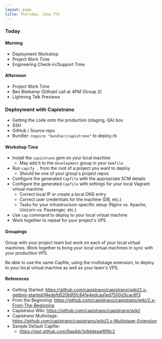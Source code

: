 ```yaml
---
layout: page
title: Thursday, June 7th
---
```


### Today

#### Morning

* Deployment Workshop
* Project Work Time
* Engineering Check-in/Support Time

#### Afternoon

* Project Work Time
* Ben Bleikamp (Github) call at 4PM (Group 2)
* Lightning Talk Previews

### Deployment with Capistrano

* Getting the code onto the production (staging, QA) box
* SSH
* GitHub / Source repo
* Bundler: `require "bundler/capistrano"` to deploy.rb

#### Workshop Time

* Install the `capistrano` gem on your local machine
    * May add it to the `development` group in your `Gemfile`
* Run `capify .` from the root of a project you want to deploy
    * Should be one of your group's project repos
* Configure the generated `Capfile` with the appropriate SCM details
* Configure the generated `Capfile` with settings for your local Vagrant virtual machine
    * Correct local IP or create a local DNS entry
    * Correct user credentials for the machine (DB, etc.)
    * Tasks for your infrastructure-specific setup (Nginx vs. Apache, Unicorn vs. Passenger, etc.)
* Use `cap` command to deploy to your local virtual machine
* Work together to repeat for your project's VPS

#### Groupings

Group with your project team but work on each of your local virtual machines. Work together to bring your local virtual machines in sync with your production VPS.

Be able to use the same Capfile, using the multistage extension, to deploy to your local virtual machine as well as your team's VPS.

#### References

* Getting Started: https://github.com/capistrano/capistrano/wiki/2.x-getting-started/f4edefd520b95fc841e4edcaa1ed7500d3cac6f3
* From the Beginning: https://github.com/capistrano/capistrano/wiki/2.x-From-The-Beginning
* Capistrano Wiki: https://github.com/capistrano/capistrano/wiki/
* Capistrano Multistage: https://github.com/capistrano/capistrano/wiki/2.x-Multistage-Extension
* Sample Default Capfile:
    * https://gist.github.com/9aa4dc1e9ddeaaf6f9c2
